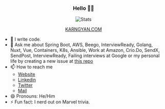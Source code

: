 <h3 align="center">Hello 👋🏻</h3>

<p align="center">
  <img src="https://github-readme-stats.vercel.app/api?username=karngyan&count_private=true&show_icons=true&theme=omni" alt="Stats" />
</p>

<p align="center">
  <a href="https://karngyan.com" target="_blank">
    KARNGYAN.COM
  </a>
</p>

- 🔭  I write code.
- 💬  Ask me about Spring Boot, AWS, Beego, InterviewReady, Golang, Nuxt, Vue, Containers, K8s, Ansible, Work at Amazon, Crio.Do, SendX, SendPost, InterviewReady, Failing interviews at Google or my personal life by creating a new issue at [this repo](https://github.com/karngyan/karngyan/issues/new?assignees=&labels=question&template=custom.md&title=Question%3A+%5BYour-Title%5D)
- 📫  How to reach me
  - [Website](https://karngyan.com)
  - [Linkedin](https://linkedin.com/in/karngyan)
  - [Twitter](https://twitter.com/gyankarn)
  - [Mail](mailto:mail@karngyan.com)
- 😄  Pronouns: He/Him
- ⚡  Fun fact: I nerd out on Marvel trivia.

